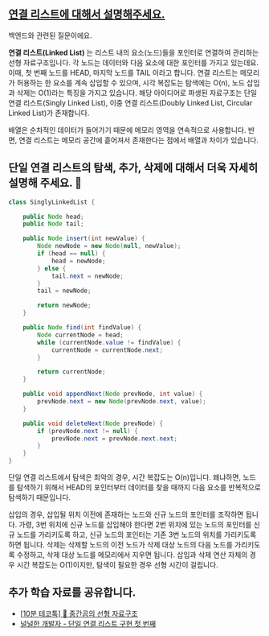 ## [연결 리스트에 대해서 설명해주세요.](https://www.maeil-mail.kr/question/163)

백엔드와 관련된 질문이에요.

**연결 리스트(Linked List)** 는 리스트 내의 요소(노드)들을 포인터로 연결하여 관리하는 선형 자료구조입니다. 각 노드는 데이터와 다음 요소에 대한 포인터를 가지고 있는데요. 이때, 첫 번째 노드를 HEAD, 마지막 노드를 TAIL 이라고 합니다. 연결 리스트는 메모리가 허용하는 한 요소를 계속 삽입할 수 있으며, 시각 복잡도는 탐색에는 O(n), 노드 삽입과 삭제는 O(1)라는 특징을 가지고 있습니다. 해당 아이디어로 파생된 자료구조는 단일 연결 리스트(Singly Linked List), 이중 연결 리스트(Doubly Linked List, Circular Linked List)가 존재합니다.

배열은 순차적인 데이터가 들어가기 때문에 메모리 영역을 연속적으로 사용합니다. 반면, 연결 리스트는 메모리 공간에 흩어져서 존재한다는 점에서 배열과 차이가 있습니다.

## 단일 연결 리스트의 탐색, 추가, 삭제에 대해서 더욱 자세히 설명해 주세요. 🤔

```java
class SinglyLinkedList {

    public Node head;
    public Node tail;

    public Node insert(int newValue) {
        Node newNode = new Node(null, newValue);
        if (head == null) {
            head = newNode;
        } else {
            tail.next = newNode;
        }
        tail = newNode;

        return newNode;
    }

    public Node find(int findValue) {
        Node currentNode = head;
        while (currentNode.value != findValue) {
            currentNode = currentNode.next;
        }

        return currentNode;
    }

    public void appendNext(Node prevNode, int value) {
        prevNode.next = new Node(prevNode.next, value);
    }

    public void deleteNext(Node prevNode) {
        if (prevNode.next != null) {
            prevNode.next = prevNode.next.next;
        }
    }
}

```

단일 연결 리스트에서 탐색은 최악의 경우, 시간 복잡도는 O(n)입니다. 왜냐하면, 노드를 탐색하기 위해서 HEAD의 포인터부터 데이터를 찾을 때까지 다음 요소를 반복적으로 탐색하기 때문입니다.

삽입의 경우, 삽입될 위치 이전에 존재하는 노드와 신규 노드의 포인터를 조작하면 됩니다. 가령, 3번 위치에 신규 노드를 삽입해야 한다면 2번 위치에 있는 노드의 포인터를 신규 노드를 가리키도록 하고, 신규 노드의 포인터는 기존 3번 노드의 위치를 가리키도록 하면 됩니다. 삭제는 삭제할 노드의 이전 노드가 삭제 대상 노드의 다음 노드를 가리키도록 수정하고, 삭제 대상 노드를 메모리에서 지우면 됩니다. 삽입과 삭제 연산 자체의 경우 시간 복잡도는 O(1)이지만, 탐색이 필요한 경우 선형 시간이 걸립니다.

## 추가 학습 자료를 공유합니다.

- [[10분 테코톡] 🐻 중간곰의 선형 자료구조](https://youtu.be/xnURecIJk4g?feature=shared)
- [널널한 개발자 - 단일 연결 리스트 구현 첫 번째](https://youtu.be/i_rONJmWeKY?feature=shared)